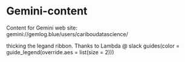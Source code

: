 # Gemini-content
Content for Gemini web site: gemini://gemlog.blue/users/cariboudatascience/


thicking the legand ribbon.
Thanks to Lambda @ slack
guides(color = guide_legend(override.aes = list(size = 2))) 
